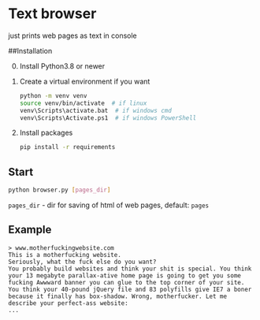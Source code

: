 # Text browser

just prints web pages as text in console

##Installation

0. Install Python3.8 or newer
1. Create a virtual environment if you want
    
    ```bash
    python -m venv venv
    source venv/bin/activate  # if linux
    venv\Scripts\activate.bat  # if windows cmd
    venv\Scripts\Activate.ps1  # if windows PowerShell
    ```

2. Install packages

    ```bash
    pip install -r requirements
    ```

## Start

```bash
python browser.py [pages_dir]
```
`pages_dir` - dir for saving of html of web pages, default: `pages`

## Example

```
> www.motherfuckingwebsite.com
This is a motherfucking website.
Seriously, what the fuck else do you want?
You probably build websites and think your shit is special. You think your 13 megabyte parallax-ative home page is going to get you some fucking Awwward banner you can glue to the top corner of your site. You think your 40-pound jQuery file and 83 polyfills give IE7 a boner because it finally has box-shadow. Wrong, motherfucker. Let me describe your perfect-ass website:
...
```
